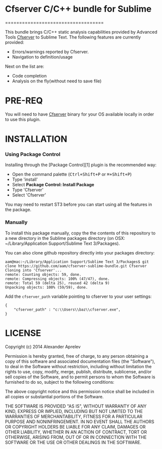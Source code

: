 # Cfserver C/C++ bundle for Sublime
===================================

This bundle brings C/C++ static analysis capabilities provided by Advanced Tools [Cfserver](http://www.adv-tools.com/) to Sublime Text. The following features are currently provided:

* Errors/warnings reported by Cfserver.
* Navigation to definition/usage

Next on the list are:
* Code completion
* Analysis on the fly(without need to save file)

PRE-REQ
=======

You will need to have [Cfserver](http://www.adv-tools.com/) binary for your OS available locally in order to use this plugin. 

INSTALLATION
============

### Using Package Control

Installing through the [Package Control][1] plugin is the recommended way:

- Open the command palette (<kbd>Ctrl+Shift+P</kbd> or <kbd>⌘+Shift+P</kbd>)
- Type 'install'
- Select **Package Control: Install Package**
- Type 'Cfserver'
- Select 'Cfserver'

You may need to restart ST3 before you can start using all the features in the
package.

### Manually

To install this package manually, copy the the contents of this repository to a
new directory in the Sublime packages directory (on OSX:
~/Library/Application Support/Sublime Text 3/Packages).

You can also clone github repository directly into your packages directory:

    aam@mac:~/Library/Application Support/Sublime Text 3/Packages$ git clone https://github.com/aam/cfserver-sublime-bundle.git Cfserver
    Cloning into 'Cfserver'...
    remote: Counting objects: 59, done.
    remote: Compressing objects: 100% (47/47), done.
    remote: Total 59 (delta 25), reused 42 (delta 9)
    Unpacking objects: 100% (59/59), done.

Add the `cfserver_path` variable pointing to cfserver to your user settings:

    {
        "cfserver_path" : "c:\\Users\\baz\\cfserver.exe",
    }

LICENSE
=======

Copyright (c) 2014 Alexander Aprelev

Permission is hereby granted, free of charge, to any person obtaining a copy
of this software and associated documentation files (the "Software"), to deal
in the Software without restriction, including without limitation the rights
to use, copy, modify, merge, publish, distribute, sublicense, and/or sell
copies of the Software, and to permit persons to whom the Software is
furnished to do so, subject to the following conditions:

The above copyright notice and this permission notice shall be included in
all copies or substantial portions of the Software.

THE SOFTWARE IS PROVIDED "AS IS", WITHOUT WARRANTY OF ANY KIND, EXPRESS OR
IMPLIED, INCLUDING BUT NOT LIMITED TO THE WARRANTIES OF MERCHANTABILITY,
FITNESS FOR A PARTICULAR PURPOSE AND NONINFRINGEMENT. IN NO EVENT SHALL THE
AUTHORS OR COPYRIGHT HOLDERS BE LIABLE FOR ANY CLAIM, DAMAGES OR OTHER
LIABILITY, WHETHER IN AN ACTION OF CONTRACT, TORT OR OTHERWISE, ARISING FROM,
OUT OF OR IN CONNECTION WITH THE SOFTWARE OR THE USE OR OTHER DEALINGS IN
THE SOFTWARE.
